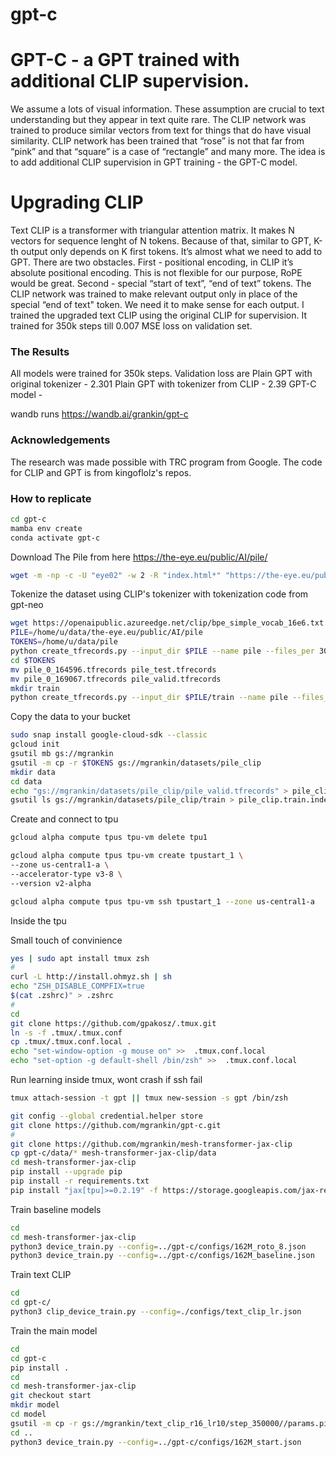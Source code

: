 # gpt-c
# GPT-C - a GPT trained with additional CLIP supervision. 
We assume a lots of visual information. These assumption are crucial to text understanding but they appear in text quite rare. The CLIP network was trained to produce similar vectors from text for things that do have visual similarity. CLIP network has been trained that “rose” is not that far from “pink” and that “square” is a case of “rectangle” and many more. The idea is to add additional CLIP supervision in GPT training - the GPT-C model.

# Upgrading CLIP
Text CLIP is a transformer with triangular attention matrix. It makes N vectors for sequence lenght of N tokens. Because of that, similar to GPT, K-th output only depends on K first tokens. It’s almost what we need to add to GPT. There are two obstacles. First - positional encoding, in CLIP it’s absolute positional encoding. This is not flexible for our purpose, RoPE would be great. Second - special “start of text”, “end of text” tokens. The CLIP network was trained to make relevant output only in place of the special “end of text" token. We need it to make sense for each output. I trained the upgraded text CLIP using the original CLIP for supervision. It trained for 350k steps till 0.007 MSE loss on validation set.

### The Results

All models were trained for 350k steps.
Validation loss are 
Plain GPT with original tokenizer - 2.301
Plain GPT with tokenizer from CLIP - 2.39
GPT-C model - 

wandb runs https://wandb.ai/grankin/gpt-c

### Acknowledgements

The research was made possible with TRC program from Google. The code for CLIP and GPT is from kingoflolz's repos.

### How to replicate

```bash
cd gpt-c
mamba env create
conda activate gpt-c
```

Download The Pile from here https://the-eye.eu/public/AI/pile/

```bash
wget -m -np -c -U "eye02" -w 2 -R "index.html*" "https://the-eye.eu/public/AI/pile/"
```

Tokenize the dataset using CLIP's tokenizer with tokenization code from gpt-neo
```bash
wget https://openaipublic.azureedge.net/clip/bpe_simple_vocab_16e6.txt.gz -O bpe_simple_vocab_16e6.txt.gz
PILE=/home/u/data/the-eye.eu/public/AI/pile
TOKENS=/home/u/data/pile
python create_tfrecords.py --input_dir $PILE --name pile --files_per 300000 --output_dir $TOKENS --write_dataset_config --processes 2
cd $TOKENS
mv pile_0_164596.tfrecords pile_test.tfrecords
mv pile_0_169067.tfrecords pile_valid.tfrecords
mkdir train
python create_tfrecords.py --input_dir $PILE/train --name pile --files_per 300000 --output_dir $TOKENS/train --write_dataset_config --processes 5
```

Copy the data to your bucket

```bash
sudo snap install google-cloud-sdk --classic
gcloud init
gsutil mb gs://mgrankin
gsutil -m cp -r $TOKENS gs://mgrankin/datasets/pile_clip
mkdir data
cd data
echo "gs://mgrankin/datasets/pile_clip/pile_valid.tfrecords" > pile_clip.val.index
gsutil ls gs://mgrankin/datasets/pile_clip/train > pile_clip.train.index
```

Create and connect to tpu

```bash
gcloud alpha compute tpus tpu-vm delete tpu1

gcloud alpha compute tpus tpu-vm create tpustart_1 \
--zone us-central1-a \
--accelerator-type v3-8 \
--version v2-alpha

gcloud alpha compute tpus tpu-vm ssh tpustart_1 --zone us-central1-a
```

Inside the tpu

Small touch of convinience
```bash
yes | sudo apt install tmux zsh
#
curl -L http://install.ohmyz.sh | sh
echo "ZSH_DISABLE_COMPFIX=true
$(cat .zshrc)" > .zshrc
#
cd 
git clone https://github.com/gpakosz/.tmux.git
ln -s -f .tmux/.tmux.conf
cp .tmux/.tmux.conf.local .
echo "set-window-option -g mouse on" >>  .tmux.conf.local
echo "set-option -g default-shell /bin/zsh" >>  .tmux.conf.local

```

Run learning inside tmux, wont crash if ssh fail
```bash
tmux attach-session -t gpt || tmux new-session -s gpt /bin/zsh 

git config --global credential.helper store
git clone https://github.com/mgrankin/gpt-c.git
#
git clone https://github.com/mgrankin/mesh-transformer-jax-clip
cp gpt-c/data/* mesh-transformer-jax-clip/data
cd mesh-transformer-jax-clip
pip install --upgrade pip
pip install -r requirements.txt
pip install "jax[tpu]>=0.2.19" -f https://storage.googleapis.com/jax-releases/libtpu_releases.html
```

Train baseline models
```bash
cd 
cd mesh-transformer-jax-clip
python3 device_train.py --config=../gpt-c/configs/162M_roto_8.json 
python3 device_train.py --config=../gpt-c/configs/162M_baseline.json
```

Train text CLIP
```bash
cd
cd gpt-c/
python3 clip_device_train.py --config=./configs/text_clip_lr.json
```

Train the main model
```bash
cd 
cd gpt-c
pip install .
cd
cd mesh-transformer-jax-clip
git checkout start
mkdir model
cd model
gsutil -m cp -r gs://mgrankin/text_clip_r16_lr10/step_350000//params.pickle text_clip.pickle
cd ..
python3 device_train.py --config=../gpt-c/configs/162M_start.json 
```
